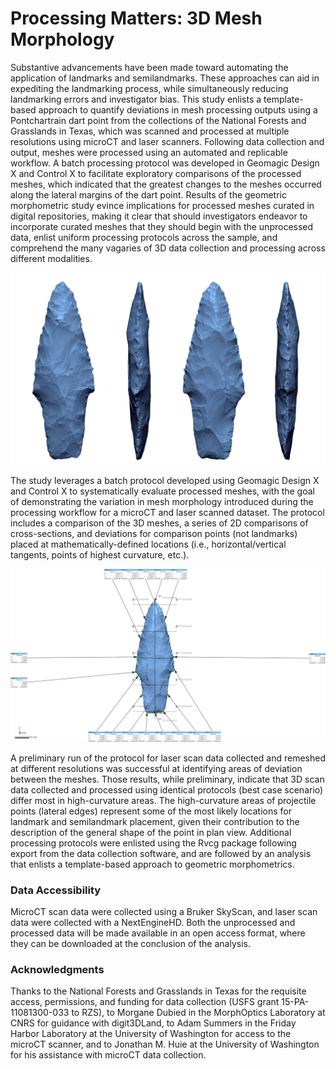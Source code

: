 # Processing Matters: 3D Mesh Morphology

Substantive advancements have been made toward automating the application of landmarks and semilandmarks. These approaches can aid in expediting the landmarking process, while simultaneously reducing landmarking errors and investigator bias. This study enlists a template-based approach to quantify deviations in mesh processing outputs using a Pontchartrain dart point from the collections of the National Forests and Grasslands in Texas, which was scanned and processed at multiple resolutions using microCT and laser scanners. Following data collection and output, meshes were processed using an automated and replicable workflow. A batch processing protocol was developed in Geomagic Design X and Control X to facilitate exploratory comparisons of the processed meshes, which indicated that the greatest changes to the meshes occurred along the lateral margins of the dart point. Results of the geometric morphometric study evince implications for processed meshes curated in digital repositories, making it clear that should investigators endeavor to incorporate curated meshes that they should begin with the unprocessed data, enlist uniform processing protocols across the sample, and comprehend the many vagaries of 3D data collection and processing across different modalities.

![](./figures/ho54ct.png)

The study leverages a batch protocol developed using Geomagic Design X and Control X to systematically evaluate processed meshes, with the goal of demonstrating the variation in mesh morphology introduced during the processing workflow for a microCT and laser scanned dataset. The protocol includes a comparison of the 3D meshes, a series of 2D comparisons of cross-sections, and deviations for comparison points (not landmarks) placed at mathematically-defined locations (i.e., horizontal/vertical tangents, points of highest curvature, etc.).

![](./figures/FigBatch.jpg)

A preliminary run of the protocol for laser scan data collected and remeshed at different resolutions was successful at identifying areas of deviation between the meshes. Those results, while preliminary, indicate that 3D scan data collected and processed using identical protocols (best case scenario) differ most in high-curvature areas. The high-curvature areas of projectile points (lateral edges) represent some of the most likely locations for landmark and semilandmark placement, given their contribution to the description of the general shape of the point in plan view. Additional processing protocols were enlisted using the Rvcg package following export from the data collection software, and are followed by an analysis that enlists a template-based approach to geometric morphometrics.

### Data Accessibility

MicroCT scan data were collected using a Bruker SkyScan, and laser scan data were collected with a NextEngineHD. Both the unprocessed and processed data will be made available in an open access format, where they can be downloaded at the conclusion of the analysis.

### Acknowledgments

Thanks to the National Forests and Grasslands in Texas for the requisite access, permissions, and funding for data collection (USFS grant 15-PA-11081300-033 to RZS), to Morgane Dubied in the MorphOptics Laboratory at CNRS for guidance with digit3DLand, to Adam Summers in the Friday Harbor Laboratory at the University of Washington for access to the microCT scanner, and to Jonathan M. Huie at the University of Washington for his assistance with microCT data collection.